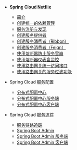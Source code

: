 * **Spring Cloud Netflix**
  * [简介](spring-cloud-netflix/)
  * [创建统一的依赖管理](spring-cloud-netflix/Spring-Cloud-创建统一的依赖管理.md)
  * [服务注册与发现](spring-cloud-netflix/Spring-Cloud-服务注册与发现.md)
  * [创建服务提供者](spring-cloud-netflix/Spring-Cloud-创建服务提供者.md)
  * [创建服务消费者（Ribbon）](spring-cloud-netflix/Spring-Cloud-创建服务消费者（Ribbon）.md)
  * [创建服务消费者（Feign）](spring-cloud-netflix/Spring-Cloud-创建服务消费者（Feign）.md)
  * [使用熔断器防止服务雪崩](spring-cloud-netflix/Spring-Cloud-使用熔断器防止服务雪崩.md)
  * [使用熔断器仪表盘监控](spring-cloud-netflix/Spring-Cloud-使用熔断器仪表盘监控.md)
  * [使用路由网关统一访问接口](spring-cloud-netflix/Spring-Cloud-使用路由网关统一访问接口.md)
  * [使用路由网关的服务过滤功能](spring-cloud-netflix/Spring-Cloud-使用路由网关的服务过滤功能.md)

* Spring Cloud 服务配置
  * [分布式配置中心](spring-cloud-netflix/Spring-Cloud-分布式配置中心.md)
  * [分布式配置中心服务端](spring-cloud-netflix/Spring-Cloud-分布式配置中心服务端.md)
  * [分布式配置中心客户端](spring-cloud-netflix/Spring-Cloud-分布式配置中心客户端.md)

* Spring Cloud 服务追踪
  * [服务链路追踪](spring-cloud-netflix/Spring-Cloud-服务链路追踪.md)
  * [Spring Boot Admin](spring-cloud-netflix/Spring-Boot-Admin-服务监控.md)
  * [Spring Boot Admin 服务端](spring-cloud-netflix/Spring-Boot-Admin-服务端.md)
  * [Spring Boot Admin 客户端](spring-cloud-netflix/Spring-Boot-Admin-客户端.md)

